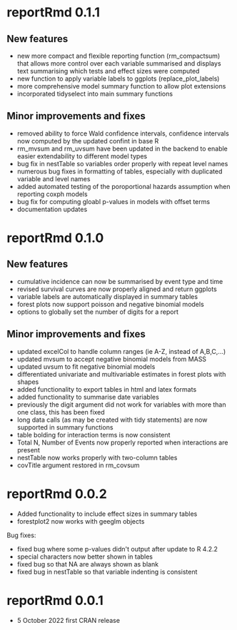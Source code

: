 # reportRmd 0.1.1

## New features

- new more compact and flexible reporting function (rm_compactsum) that allows more control over each variable summarised and displays text summarising which tests and effect sizes were computed
- new function to apply variable labels to ggplots (replace_plot_labels)
- more comprehensive model summary function to allow plot extensions
- incorporated tidyselect into main summary functions

## Minor improvements and fixes

- removed ability to force Wald confidence intervals, confidence intervals now computed by the updated confint in base R
- rm_mvsum and rm_uvsum have been updated in the backend to enable easier extendability to different model types
- bug fix in nestTable so variables order properly with repeat level names
- numerous bug fixes in formatting of tables, especially with duplicated variable and level names
- added automated testing of the poroportional hazards assumption when reporting coxph models
- bug fix for computing gloabl p-values in models with offset terms
- documentation updates


# reportRmd 0.1.0

## New features

- cumulative incidence can now be summarised by event type and time
- revised survival curves are now properly aligned and return ggplots
- variable labels are automatically displayed in summary tables
- forest plots now support poisson and negative binomial models
- options to globally set the number of digits for a report

## Minor improvements and fixes

- updated excelCol to handle column ranges (ie A-Z, instead of A,B,C,...)
- updated mvsum to accept negative binomial models from MASS
- updated uvsum to fit negative binomial models
- differentiated univariate and multivariable estimates in forest plots with shapes
- added functionality to export tables in html and latex formats
- added functionality to summarise date variables
- previously the digit argument did not work for variables with more than one class, this has been fixed
- long data calls (as may be created with tidy statements) are now supported in summary functions
- table bolding for interaction terms is now consistent
- Total N,  Number of Events now properly reported when interactions are present
- nestTable now works properly with two-column tables
- covTitle argument restored in rm_covsum
  

# reportRmd 0.0.2

- Added functionality to include effect sizes in summary tables
- forestplot2 now works with geeglm objects

Bug fixes:
  - fixed bug where some p-values didn't output after update to R 4.2.2
  - special characters now better shown in tables
  - fixed bug so that NA are always shown as blank
  - fixed bug in nestTable so that variable indenting is consistent

# reportRmd 0.0.1

* 5 October 2022 first CRAN release

